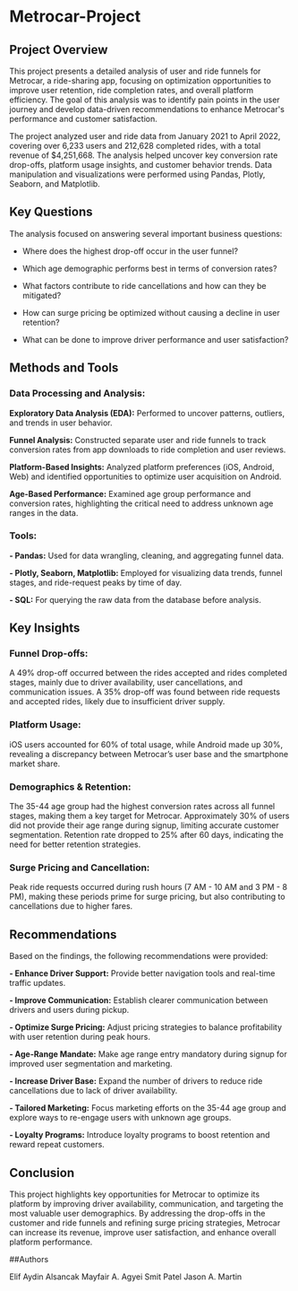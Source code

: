 # Metrocar-Project

## Project Overview
This project presents a detailed analysis of user and ride funnels for Metrocar, a ride-sharing app, focusing on optimization opportunities to improve user retention, ride completion rates, and overall platform efficiency. The goal of this analysis was to identify pain points in the user journey and develop data-driven recommendations to enhance Metrocar's performance and customer satisfaction.

The project analyzed user and ride data from January 2021 to April 2022, covering over 6,233 users and 212,628 completed rides, with a total revenue of $4,251,668. The analysis helped uncover key conversion rate drop-offs, platform usage insights, and customer behavior trends. Data manipulation and visualizations were performed using Pandas, Plotly, Seaborn, and Matplotlib.

## Key Questions
The analysis focused on answering several important business questions:

- Where does the highest drop-off occur in the user funnel?

- Which age demographic performs best in terms of conversion rates?

- What factors contribute to ride cancellations and how can they be mitigated?

- How can surge pricing be optimized without causing a decline in user retention?

- What can be done to improve driver performance and user satisfaction?

## Methods and Tools
### Data Processing and Analysis:

**Exploratory Data Analysis (EDA):** Performed to uncover patterns, outliers, and trends in user behavior.

**Funnel Analysis:** Constructed separate user and ride funnels to track conversion rates from app downloads to ride completion and user reviews.

**Platform-Based Insights:** Analyzed platform preferences (iOS, Android, Web) and identified opportunities to optimize user acquisition on Android.

**Age-Based Performance:** Examined age group performance and conversion rates, highlighting the critical need to address unknown age ranges in the data.

### Tools:

**- Pandas:** Used for data wrangling, cleaning, and aggregating funnel data.

**- Plotly, Seaborn, Matplotlib:** Employed for visualizing data trends, funnel stages, and ride-request peaks by time of day.

**- SQL:** For querying the raw data from the database before analysis.

## Key Insights

### Funnel Drop-offs:
A 49% drop-off occurred between the rides accepted and rides completed stages, mainly due to driver availability, user cancellations, and communication issues.
A 35% drop-off was found between ride requests and accepted rides, likely due to insufficient driver supply.

### Platform Usage:
iOS users accounted for 60% of total usage, while Android made up 30%, revealing a discrepancy between Metrocar’s user base and the smartphone market share.

### Demographics & Retention:
The 35-44 age group had the highest conversion rates across all funnel stages, making them a key target for Metrocar.
Approximately 30% of users did not provide their age range during signup, limiting accurate customer segmentation.
Retention rate dropped to 25% after 60 days, indicating the need for better retention strategies.

### Surge Pricing and Cancellation:
Peak ride requests occurred during rush hours (7 AM - 10 AM and 3 PM - 8 PM), making these periods prime for surge pricing, but also contributing to cancellations due to higher fares.

## Recommendations

Based on the findings, the following recommendations were provided:

**- Enhance Driver Support:** Provide better navigation tools and real-time traffic updates.

**- Improve Communication:** Establish clearer communication between drivers and users during pickup.

**- Optimize Surge Pricing:** Adjust pricing strategies to balance profitability with user retention during peak hours.

**- Age-Range Mandate:** Make age range entry mandatory during signup for improved user segmentation and marketing.

**- Increase Driver Base:** Expand the number of drivers to reduce ride cancellations due to lack of driver availability.

**- Tailored Marketing:** Focus marketing efforts on the 35-44 age group and explore ways to re-engage users with unknown age groups.

**- Loyalty Programs:** Introduce loyalty programs to boost retention and reward repeat customers.

## Conclusion

This project highlights key opportunities for Metrocar to optimize its platform by improving driver availability, communication, and targeting the most valuable user demographics. By addressing the drop-offs in the customer and ride funnels and refining surge pricing strategies, Metrocar can increase its revenue, improve user satisfaction, and enhance overall platform performance.

##Authors

Elif Aydin Alsancak
Mayfair A. Agyei
Smit Patel
Jason A. Martin
